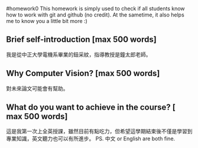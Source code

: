 #homework0
This homework is simply used to check if all students know how to work with git and github (no credit).
At the sametime, it also helps me to know you a little bit more :)

## Brief self-introduction [max 500 words]
我是從中正大學電機系畢業的鈕采紋，指導教授是鐘太郎老師。
## Why Computer Vision? [max 500 words]
對未來論文可能會有幫助。
## What do you want to achieve in the course? [ max 500 words]
這是我第一次上全英授課，雖然目前有點吃力，但希望這學期結束後不僅是學習到專業知識，英文聽力也可以有所進步。
PS. 中文 or English are both fine.
